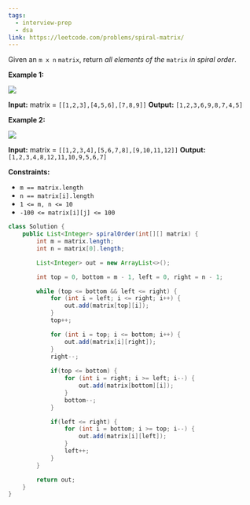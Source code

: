 ```yaml
---
tags:
  - interview-prep
  - dsa
link: https://leetcode.com/problems/spiral-matrix/
---
```

Given an `m x n` `matrix`, return _all elements of the_ `matrix` _in spiral order_.

**Example 1:**

![](https://assets.leetcode.com/uploads/2020/11/13/spiral1.jpg)

**Input:** matrix = `[[1,2,3],[4,5,6],[7,8,9]]`
**Output:** `[1,2,3,6,9,8,7,4,5]`

**Example 2:**

![](https://assets.leetcode.com/uploads/2020/11/13/spiral.jpg)

**Input:** matrix = `[[1,2,3,4],[5,6,7,8],[9,10,11,12]]`
**Output:** `[1,2,3,4,8,12,11,10,9,5,6,7]`

**Constraints:**

- `m == matrix.length`
- `n == matrix[i].length`
- `1 <= m, n <= 10`
- `-100 <= matrix[i][j] <= 100`

```Java
class Solution {
    public List<Integer> spiralOrder(int[][] matrix) {
        int m = matrix.length;
        int n = matrix[0].length;

        List<Integer> out = new ArrayList<>();

        int top = 0, bottom = m - 1, left = 0, right = n - 1;

        while (top <= bottom && left <= right) {
            for (int i = left; i <= right; i++) {
                out.add(matrix[top][i]);
            }
            top++;

            for (int i = top; i <= bottom; i++) {
                out.add(matrix[i][right]);
            }
            right--;
            
            if(top <= bottom) {
                for (int i = right; i >= left; i--) {
                    out.add(matrix[bottom][i]);
                }
                bottom--;
            }

            if(left <= right) {
                for (int i = bottom; i >= top; i--) {
                    out.add(matrix[i][left]);
                }
                left++;
            }
        }

        return out;
    }
}
```